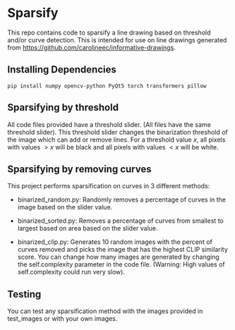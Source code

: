 # Sparsify

This repo contains code to sparsify a line drawing based on threshold and/or curve detection. This is intended for use on line drawings generated from https://github.com/carolineec/informative-drawings.

## Installing Dependencies
```
pip install numpy opencv-python PyQt5 torch transformers pillow
```

## Sparsifying by threshold
All code files provided have a threshold slider. (All files have the same threshold slider). This threshold slider changes the binarization threshold of the image which can add or remove lines. For a threshold value $x$, all pixels with values $>x$ will be black and all pixels with values $<x$ will be white.

## Sparsifying by removing curves

This project performs sparsification on curves in 3 different methods:

- binarized_random.py: Randomly removes a percentage of curves in the image based on the slider value. 
  
- binarized_sorted.py: Removes a percentage of curves from smallest to largest based on area based on the slider value.
  
- binarized_clip.py: Generates 10 random images with the percent of curves removed and picks the image that has the highest CLIP similarity score. You can change how many images are generated by changing the self.complexity parameter in the code file. (Warning: High values of self.complexity could run very slow).

## Testing
You can test any sparsification method with the images provided in test_images or with your own images. 
